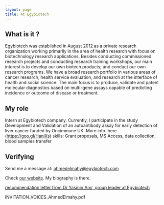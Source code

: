 ```yaml
---
layout: page
title: At Egybiotech
---
```


## What is it ?
Egybiotech was established in August 2012 as a private research organization working primarily in the area of health research with focus on biotechnology research applications. Besides conducting commissioned research projects and conducting research training workshops, our main interest is to develop our own biotech products; and conduct our own research programs. We have a broad research portfolio in various areas of cancer research, health service evaluation, and research at the interface of health and social science. The main focus is to produce, validate and patent molecular diagnostics based on multi-gene assays capable of predicting incidence or outcome of disease or treatment.

## My role
Intern at Egybiotech company. Currently, I participate in the study
Development and Validation of an autoantibody assay for early detection of liver
cancer funded by Oncimmune UK. More info. here (https://goo.gl/HaniXs)
skills: Grant proposals, MS Access, data collection, blood samples transfer

## Verifying
Send me a message at: [ahmedelmahy@egybiotech.com](mailto:ahmedelmahy@egybiotech.com)

Check [our website](http://egybiotech.com/index.php/our-team). My biography is there.

[recommendation letter from Dr Yasmin Amr, group leader at Egybiotech]({{site.url}}/assets/DrYassminRecommentation.pdf)




INVITATION_VOICES_AhmedElmahy.pdf